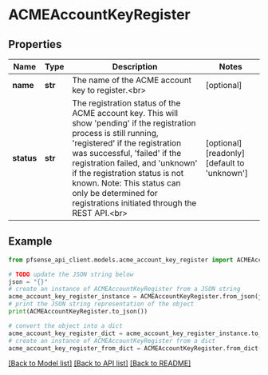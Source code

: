 # ACMEAccountKeyRegister


## Properties

Name | Type | Description | Notes
------------ | ------------- | ------------- | -------------
**name** | **str** | The name of the ACME account key to register.&lt;br&gt; | [optional] 
**status** | **str** | The registration status of the ACME account key. This will show &#39;pending&#39; if the registration process is still running, &#39;registered&#39; if the registration was successful, &#39;failed&#39; if the registration failed, and &#39;unknown&#39; if the registration status is not known. Note: This status can only be determined for registrations initiated through the REST API.&lt;br&gt; | [optional] [readonly] [default to 'unknown']

## Example

```python
from pfsense_api_client.models.acme_account_key_register import ACMEAccountKeyRegister

# TODO update the JSON string below
json = "{}"
# create an instance of ACMEAccountKeyRegister from a JSON string
acme_account_key_register_instance = ACMEAccountKeyRegister.from_json(json)
# print the JSON string representation of the object
print(ACMEAccountKeyRegister.to_json())

# convert the object into a dict
acme_account_key_register_dict = acme_account_key_register_instance.to_dict()
# create an instance of ACMEAccountKeyRegister from a dict
acme_account_key_register_from_dict = ACMEAccountKeyRegister.from_dict(acme_account_key_register_dict)
```
[[Back to Model list]](../README.md#documentation-for-models) [[Back to API list]](../README.md#documentation-for-api-endpoints) [[Back to README]](../README.md)


